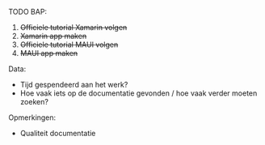 TODO BAP:

1. ~~Officiele tutorial Xamarin volgen~~
2. ~~Xamarin app maken~~
3. ~~Officiele tutorial MAUI volgen~~
4. ~~MAUI app maken~~



Data:
- Tijd gespendeerd aan het werk?
- Hoe vaak iets op de documentatie gevonden / hoe vaak verder moeten zoeken?

Opmerkingen:
- Qualiteit documentatie
